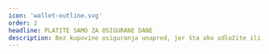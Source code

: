```yaml
---
icon: 'wallet-outline.svg'
order: 2
headline: PLATITE SAMO ZA OSIGURANE DANE
description: Bez kupovine osiguranja unapred, jer šta ako odložite ili otkažete putovanje? Pametno putno osiguranje plaćate samo za dane kada zaista boravite u inostranstvu. 
---
```

